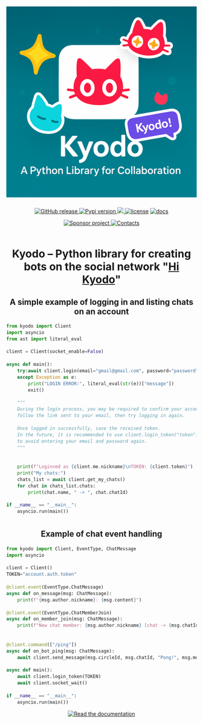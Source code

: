 <body>
 	<h1 align="center">
		<img src="https://github.com/xXxCLOTIxXx/kyodo/blob/main/docs/res/banner.png" alt="kyodo api">
	</h1>
	<p align="center">
	    <a href="https://github.com/xXxCLOTIxXx/kyodo/releases"><img src="https://img.shields.io/github/v/release/xXxCLOTIxXx/kyodo" alt="GitHub release" />
	    <a href="https://pypi.org/project/kyodo/"><img src="https://img.shields.io/pypi/v/kyodo.svg" alt="Pypi version" />
	    <img src="https://img.shields.io/pypi/dm/kyodo" />
	    <a href="https://github.com/xXxCLOTIxXx/kyodo/blob/main/LICENSE"><img src="https://img.shields.io/badge/License-MIT-yellow.svg" alt="license" /></a>
	    <a href="https://github.com/xXxCLOTIxXx/kyodo/blob/main/docs/index.md"><img src="https://img.shields.io/website?down_message=failing&label=docs&up_color=green&up_message=passing&url=https://github.com/xXxCLOTIxXx/kyodo/blob/main/docs/index.md" alt="docs" /></a>
	</p>
	<div align="center">
		<a href="https://github.com/xXxCLOTIxXx/xXxCLOTIxXx/blob/main/sponsor.md">
			<img src="https://img.shields.io/static/v1?style=for-the-badge&label=Sponsor project&message=%E2%9D%A4&color=ff69b4" alt="Sponsor project"/>
		</a>
		<a href="https://github.com/xXxCLOTIxXx/xXxCLOTIxXx/blob/main/contacts.md">
      		<img src="https://img.shields.io/badge/Contacts-Contacts-F79B1F?style=for-the-badge&amp;logoColor=0077b6&amp;color=0077b6" alt="Contacts"/>
		</a>
	</div>
	<br>
<div align="center">
	
# Kyodo – Python library for creating bots on the social network "[Hi Kyodo](https://hi.kyodo.app/)"
</div>

<div align="center">
	
## A simple example of logging in and listing chats on an account
</div>

```python
from kyodo import Client
import asyncio
from ast import literal_eval

client = Client(socket_enable=False)

async def main():
    try:await client.login(email="gmail@gmail.com", password="password")
    except Exception as e:
        print("LOGIN ERROR:", literal_eval(str(e))["message"])
        exit()
    
    """
    During the login process, you may be required to confirm your account — 
    follow the link sent to your email, then try logging in again.

    Once logged in successfully, save the received token.
    In the future, it is recommended to use client.login_token("token") 
    to avoid entering your email and password again.
    """


    print(f"Loginned as {client.me.nickname}\nTOKEN: {client.token}")
    print("My chats:")
    chats_list = await client.get_my_chats()
    for chat in chats_list.chats:
        print(chat.name, " -> ", chat.chatId)

if __name__ == "__main__":
    asyncio.run(main())   
```

<div align="center">

#
## Example of chat event handling
</div>

```python
from kyodo import Client, EventType, ChatMessage
import asyncio

client = Client()
TOKEN="account.auth.token"

@client.event(EventType.ChatMessage)
async def on_message(msg: ChatMessage):
    print(f"{msg.author.nickname}: {msg.content}")

@client.event(EventType.ChatMemberJoin)
async def on_member_join(msg: ChatMessage):
    print(f"New chat member: {msg.author.nickname} [chat -> {msg.chatId}]")


@client.command(["/ping"])
async def on_bot_ping(msg: ChatMessage):
    await client.send_message(msg.circleId, msg.chatId, "Pong!", msg.messageId)

async def main():
    await client.login_token(TOKEN)
    await client.socket_wait()

if __name__ == "__main__":
    asyncio.run(main())
```

<div align="center">
	<a href="https://github.com/xXxCLOTIxXx/kyodo/blob/main/docs/index.md">
		<img src="https://readme-typing-svg.demolab.com?font=Fira+Code&size=14&duration=1&pause=31&color=3DACF7&random=false&width=195&lines=Read+the+documentation" alt="Read the documentation"/>
	</a>
</div>
</body>
